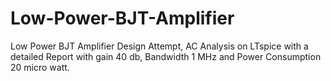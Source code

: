 # Low-Power-BJT-Amplifier
Low Power BJT Amplifier Design Attempt, AC Analysis on LTspice with a detailed Report with gain 40 db, Bandwidth 1 MHz and Power Consumption 20 micro watt.

